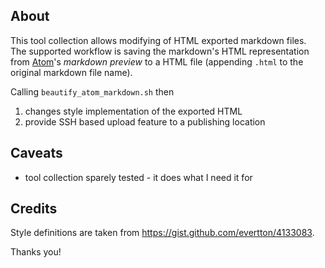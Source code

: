 ## About
This tool collection allows modifying of HTML exported markdown files.  
The supported workflow is saving the markdown's HTML representation from [Atom](https://atom.io)'s *markdown preview* to a HTML file (appending `.html` to the original markdown file name).

Calling `beautify_atom_markdown.sh` then

1. changes style implementation of the exported HTML
2. provide SSH based upload feature to a publishing location

## Caveats
* tool collection sparely tested - it does what I need it for

## Credits
Style definitions are taken from https://gist.github.com/evertton/4133083.

Thanks you!
